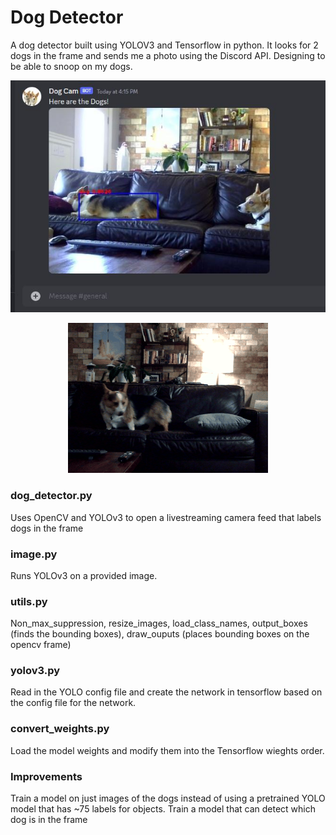 # Dog Detector
A dog detector built using YOLOV3  and Tensorflow in python. It looks for 2 dogs in the frame and sends me a photo using the Discord API.  Designing to be able to snoop on my dogs. 

<p align="center">
  <img src="/data/output_images/dog_livestream.JPG" />
</p>

<p align="center">
  <img src="/data/output_images/saved_dog.gif" alt="animated" />
</p>

### dog_detector.py
Uses OpenCV and YOLOv3 to open a livestreaming camera feed that labels dogs in the frame

### image.py
Runs YOLOv3 on a provided image. 

### utils.py
Non_max_suppression, resize_images, load_class_names, output_boxes (finds the bounding boxes), draw_ouputs (places bounding boxes on the opencv frame)

### yolov3.py
Read in the YOLO config file and create the network in tensorflow based on the config file for the network. 

### convert_weights.py
Load the model weights and modify them into the Tensorflow wieghts order. 

### Improvements
Train a model on just images of the dogs instead of using a pretrained YOLO model that has ~75 labels for objects.
Train a model that can detect which dog is in the frame